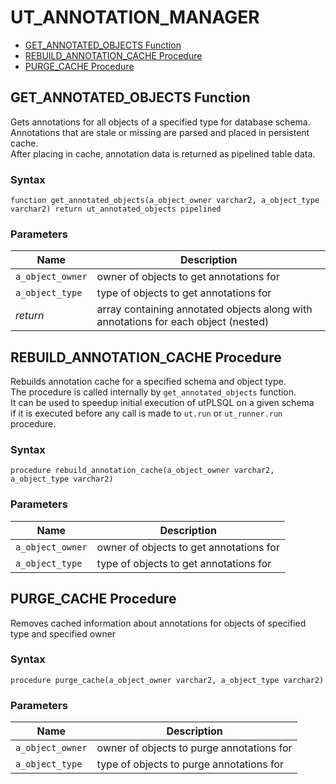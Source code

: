 # UT_ANNOTATION_MANAGER






- [GET_ANNOTATED_OBJECTS Function](#get_annotated_objects)
- [REBUILD_ANNOTATION_CACHE Procedure](#rebuild_annotation_cache)
- [PURGE_CACHE Procedure](#purge_cache)












 
## GET_ANNOTATED_OBJECTS Function<a name="get_annotated_objects"></a>


<p>
<p>Gets annotations for all objects of a specified type for database schema.<br />Annotations that are stale or missing are parsed and placed in persistent cache.<br />After placing in cache, annotation data is returned as pipelined table data.</p>
</p>

### Syntax
```plsql
function get_annotated_objects(a_object_owner varchar2, a_object_type varchar2) return ut_annotated_objects pipelined
```

### Parameters
Name | Description
--- | ---
`a_object_owner` | owner of objects to get annotations for
`a_object_type` | type of objects to get annotations for
*return* | array containing annotated objects along with annotations for each object (nested)
 
 





 
## REBUILD_ANNOTATION_CACHE Procedure<a name="rebuild_annotation_cache"></a>


<p>
<p>Rebuilds annotation cache for a specified schema and object type.<br /> The procedure is called internally by <code>get_annotated_objects</code> function.<br /> It can be used to speedup initial execution of utPLSQL on a given schema<br />  if it is executed before any call is made to <code>ut.run</code> or <code>ut_runner.run</code> procedure.</p>
</p>

### Syntax
```plsql
procedure rebuild_annotation_cache(a_object_owner varchar2, a_object_type varchar2)
```

### Parameters
Name | Description
--- | ---
`a_object_owner` | owner of objects to get annotations for
`a_object_type` | type of objects to get annotations for
 
 





 
## PURGE_CACHE Procedure<a name="purge_cache"></a>


<p>
<p>Removes cached information about annotations for objects of specified type and specified owner</p>
</p>

### Syntax
```plsql
procedure purge_cache(a_object_owner varchar2, a_object_type varchar2)
```

### Parameters
Name | Description
--- | ---
`a_object_owner` | owner of objects to purge annotations for
`a_object_type` | type of objects to purge annotations for
 
 





 
